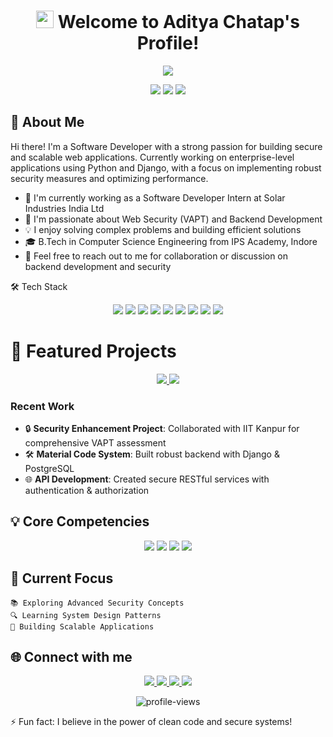 <h1 align="center">
  <img src="https://media.giphy.com/media/hvRJCLFzcasrR4ia7z/giphy.gif" width="28">
  Welcome to Aditya Chatap's Profile!
</h1>
<p align="center">
  <img src="https://readme-typing-svg.herokuapp.com/?lines=Software+Developer;Security+Enthusiast;Always+learning+new+things&font=Fira%20Code&center=true&width=440&height=45&color=f75c7e&vCenter=true&size=22">
</p>
<div align="center">
  <img src="https://img.shields.io/badge/Software-Developer-blue?style=for-the-badge"/>
  <img src="https://img.shields.io/badge/Security-Enthusiast-red?style=for-the-badge"/>
  <img src="https://img.shields.io/badge/Problem-Solver-green?style=for-the-badge"/>
</div>

## 🚀 About Me

Hi there! I'm a Software Developer with a strong passion for building secure and scalable web applications. Currently working on enterprise-level applications using Python and Django, with a focus on implementing robust security measures and optimizing performance.

- 🔭 I'm currently working as a Software Developer Intern at Solar Industries India Ltd
- 🌱 I'm passionate about Web Security (VAPT) and Backend Development
- 💡 I enjoy solving complex problems and building efficient solutions
- 🎓 B.Tech in Computer Science Engineering from IPS Academy, Indore
- 💬 Feel free to reach out to me for collaboration or discussion on backend development and security

🛠️ Tech Stack
<div align="center">
  <img src="https://img.shields.io/badge/Python-FFD43B?style=for-the-badge&logo=python&logoColor=blue" />
  <img src="https://img.shields.io/badge/Django-092E20?style=for-the-badge&logo=django&logoColor=green" />
  <img src="https://img.shields.io/badge/Java-ED8B00?style=for-the-badge&logo=java&logoColor=white" />
  <img src="https://img.shields.io/badge/PostgreSQL-316192?style=for-the-badge&logo=postgresql&logoColor=white" />
  <img src="https://img.shields.io/badge/React-20232A?style=for-the-badge&logo=react&logoColor=61DAFB" />
  <img src="https://img.shields.io/badge/GIT-E44C30?style=for-the-badge&logo=git&logoColor=white" />
  <img src="https://img.shields.io/badge/Postman-FF6C37?style=for-the-badge&logo=postman&logoColor=white" />
  <img src="https://img.shields.io/badge/Burp_Suite-FF4040?style=for-the-badge&logo=portswigger&logoColor=white" />
  <img src="https://img.shields.io/badge/Power_Automate-0066FF?style=for-the-badge&logo=power-automate&logoColor=white" />
</div>


# 🎯 Featured Projects

<div align="center">
  <a href="https://github.com/yourusername/project1">
    <img src="https://img.shields.io/badge/🔒 VAPT Resolution-Security Project-red?style=for-the-badge" />
  </a>
  <a href="https://github.com/yourusername/project2">
    <img src="https://img.shields.io/badge/⚙️ Material Code System-Backend Project-blue?style=for-the-badge" />
  </a>
</div>

### Recent Work
- 🔒 **Security Enhancement Project**: Collaborated with IIT Kanpur for comprehensive VAPT assessment
- 🛠️ **Material Code System**: Built robust backend with Django & PostgreSQL
- 🌐 **API Development**: Created secure RESTful services with authentication & authorization

## 💡 Core Competencies

<div align="center">
  <img src="https://img.shields.io/badge/Backend Development-★★★★☆-blue?style=for-the-badge" />
  <img src="https://img.shields.io/badge/Web Security-★★★★☆-red?style=for-the-badge" />
  <img src="https://img.shields.io/badge/API Design-★★★★☆-green?style=for-the-badge" />
  <img src="https://img.shields.io/badge/Database Design-★★★★☆-yellow?style=for-the-badge" />
</div>

## 🎯 Current Focus
```
📚 Exploring Advanced Security Concepts
🔍 Learning System Design Patterns
🚀 Building Scalable Applications
```

## 🌐 Connect with me
<div align="center">
  <a href="https://www.linkedin.com/in/aditya-chatap-703302230/">
    <img src="https://img.shields.io/badge/LinkedIn-0077B5?style=for-the-badge&logo=linkedin&logoColor=white" />
  </a>
  <a href="https://github.com/adityaChatap15">
    <img src="https://img.shields.io/badge/GitHub-100000?style=for-the-badge&logo=github&logoColor=white" />
  </a>
  <a href="https://leetcode.com/u/adityachatap123/">
    <img src="https://img.shields.io/badge/LeetCode-FFA116?style=for-the-badge&logo=leetcode&logoColor=black" />
  </a>
  <a href="https://www.geeksforgeeks.org/user/user_zj8g73fvo6n/">
    <img src="https://img.shields.io/badge/GeeksforGeeks-298D46?style=for-the-badge&logo=geeksforgeeks&logoColor=white" />
  </a>
</div>

<p align="center">
  <img src="https://komarev.com/ghpvc/?username=adityaChatap15&label=Profile%20views&color=0e75b6&style=flat" alt="profile-views" />
</p>
⚡ Fun fact: I believe in the power of clean code and secure systems!
